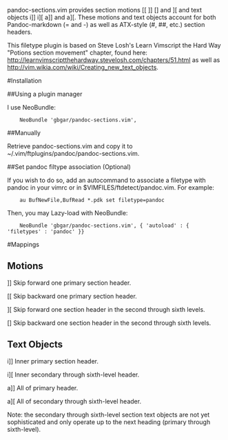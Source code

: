 pandoc-sections.vim provides section motions \[\[ \]\] \[\] and \]\[ and text
objects i]] i][ a]] and a][. These motions and text objects account for both
Pandoc-markdown (= and -) as well as ATX-style (#, ##, etc.) section headers. 

This filetype plugin is based on Steve Losh's Learn Vimscript the Hard Way
"Potions section movement" chapter, found here:
http://learnvimscriptthehardway.stevelosh.com/chapters/51.html as well as
http://vim.wikia.com/wiki/Creating_new_text_objects.

#Installation

##Using a plugin manager

I use NeoBundle:

		NeoBundle 'gbgar/pandoc-sections.vim', 

##Manually

Retrieve pandoc-sections.vim and copy it to ~/.vim/ftplugins/pandoc/pandoc-sections.vim.

##Set pandoc filtype association (Optional)
  
If you wish to do so, add an autocommand to associate a filetype with pandoc in your vimrc 
or in $VIMFILES/ftdetect/pandoc.vim. For example:

		au BufNewFile,BufRead *.pdk set filetype=pandoc

Then, you may Lazy-load with NeoBundle:

        NeoBundle 'gbgar/pandoc-sections.vim', { 'autoload' : { 'filetypes' : 'pandoc' }}

#Mappings

## Motions

\]\]          Skip forward one primary section header.

\[\[          Skip backward one primary section header.

\]\[          Skip forward one section header in the second through sixth levels.

\[\]          Skip backward one section header in the second through sixth levels.

## Text Objects

i\]\] 		Inner primary section header.

i\]\[ 		Inner secondary through sixth-level header.

a\]\]		All of primary header.

a\]\[		All of secondary through sixth-level header.

Note: the secondary through sixth-level section
text objects are not yet sophisticated and only operate up to the next heading
(primary through sixth-level).

